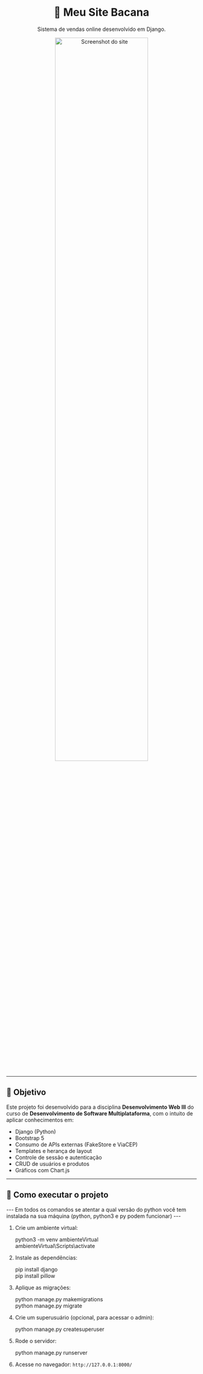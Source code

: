 <h1 align="center">🛒 Meu Site Bacana</h1>
<p align="center">
  Sistema de vendas online desenvolvido em Django.
</p>

<p align="center">
  <img src="https://i.imgur.com/Be9FqyQ.png" alt="Screenshot do site" width="70%">
</p>

---

## 🧠 Objetivo

Este projeto foi desenvolvido para a disciplina **Desenvolvimento Web III** do curso de **Desenvolvimento de Software Multiplataforma**, com o intuito de aplicar conhecimentos em:

- Django (Python)
- Bootstrap 5
- Consumo de APIs externas (FakeStore e ViaCEP)
- Templates e herança de layout
- Controle de sessão e autenticação
- CRUD de usuários e produtos
- Gráficos com Chart.js

---

## 🚀 Como executar o projeto

--- Em todos os comandos se atentar a qual versão do python você tem instalada na sua máquina (python, python3 e py podem funcionar) ---

1. Crie um ambiente virtual:

   python3 -m venv ambienteVirtual<br>
   ambienteVirtual\Scripts\activate

2. Instale as dependências:
 
   pip install django<br>
   pip install pillow 


3. Aplique as migrações:
  
   python manage.py makemigrations<br>
   python manage.py migrate
 

4. Crie um superusuário (opcional, para acessar o admin):
   
   python manage.py createsuperuser
   

5. Rode o servidor:
   
   python manage.py runserver
   

6. Acesse no navegador: `http://127.0.0.1:8000/`
